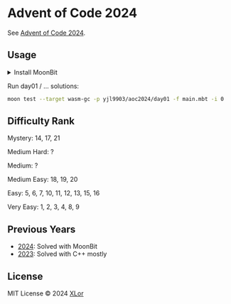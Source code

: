 # Advent of Code 2024

See [Advent of Code 2024](https://adventofcode.com/2024).

## Usage

<details>
<summary>Install MoonBit</summary><br>

Install moonbit compiler.

```bash
curl -fsSL https://cli.moonbitlang.cn/install/unix.sh | bash -s minimoonbit
```

Install moonbit VS Code extension `moonbit.moonbit-lang`.

Then:

```bash
moon update
moon install
```

</details>

Run day01 / ... solutions:

```bash
moon test --target wasm-gc -p yjl9903/aoc2024/day01 -f main.mbt -i 0 
```

## Difficulty Rank

Mystery: 14, 17, 21

Medium Hard: ?

Medium: ?

Medium Easy: 18, 19, 20

Easy: 5, 6, 7, 10, 11, 12, 13, 15, 16

Very Easy: 1, 2, 3, 4, 8, 9

## Previous Years

- [2024](https://github.com/yjl9903/aoc2024): Solved with MoonBit
- [2023](https://github.com/yjl9903/aoc2023): Solved with C++ mostly

## License

MIT License © 2024 [XLor](https://github.com/yjl9903)
